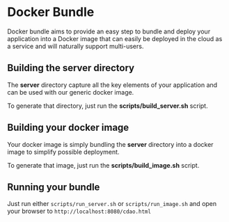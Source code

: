 # Docker Bundle

Docker bundle aims to provide an easy step to bundle and deploy your application into a Docker image that can easily be deployed in the cloud as a service and will naturally support multi-users.

## Building the server directory

The **server** directory capture all the key elements of your application and can be used with our generic docker image.

To generate that directory, just run the **scripts/build_server.sh** script.

## Building your docker image

Your docker image is simply bundling the **server** directory into a docker image to simplify possible deployment.

To generate that image, just run the **scripts/build_image.sh** script.

## Running your bundle

Just run either `scripts/run_server.sh` or `scripts/run_image.sh` and open your browser to `http://localhost:8080/cdao.html`
